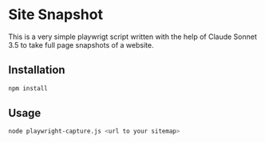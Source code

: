 # Site Snapshot

This is a very simple playwrigt script written with the help of Claude Sonnet 3.5 to take full page snapshots of a website. 

## Installation

```bash
npm install
```

## Usage

```bash
node playwright-capture.js <url to your sitemap>
```
